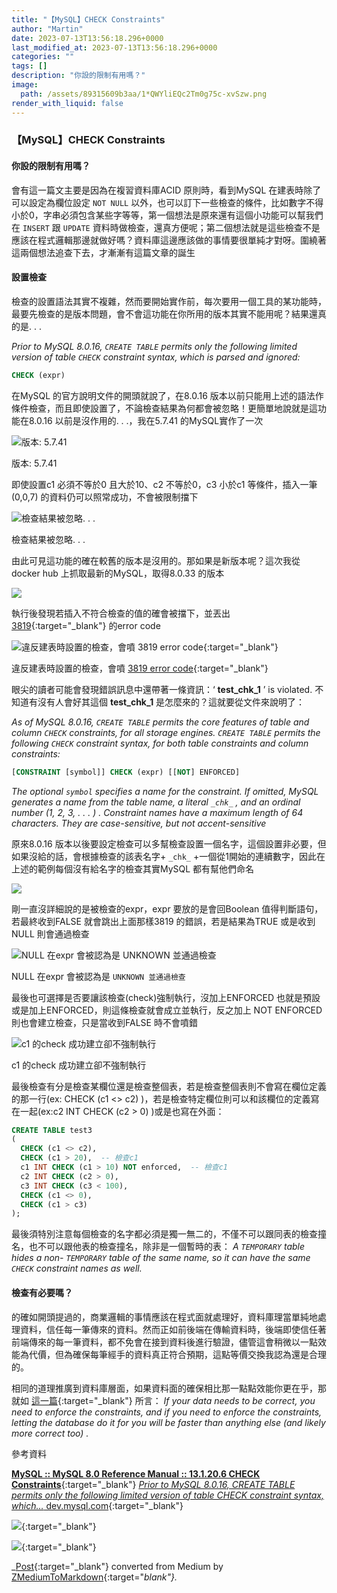 ```yaml
---
title: "【MySQL】CHECK Constraints"
author: "Martin"
date: 2023-07-13T13:56:18.296+0000
last_modified_at: 2023-07-13T13:56:18.296+0000
categories: ""
tags: []
description: "你設的限制有用嗎？"
image:
  path: /assets/89315609b3aa/1*QWYliEQc2Tm0g75c-xvSzw.png
render_with_liquid: false
---
```


### 【MySQL】CHECK Constraints
#### 你設的限制有用嗎？

會有這一篇文主要是因為在複習資料庫ACID 原則時，看到MySQL 在建表時除了可以設定為欄位設定 `NOT NULL` 以外，也可以訂下一些檢查的條件，比如數字不得小於0，字串必須包含某些字等等，第一個想法是原來還有這個小功能可以幫我們在 `INSERT` 跟 `UPDATE` 資料時做檢查，還真方便呢；第二個想法就是這些檢查不是應該在程式邏輯那邊就做好嗎？資料庫這邊應該做的事情要很單純才對呀。圍繞著這兩個想法追查下去，才漸漸有這篇文章的誕生
#### 設置檢查

檢查的設置語法其實不複雜，然而要開始實作前，每次要用一個工具的某功能時，最要先檢查的是版本問題，會不會這功能在你所用的版本其實不能用呢？結果還真的是\. \. \.

_Prior to MySQL 8\.0\.16, `CREATE TABLE` permits only the following limited version of table `CHECK` constraint syntax, which is parsed and ignored:_
```sql
CHECK (expr)
```

在MySQL 的官方說明文件的開頭就說了，在8\.0\.16 版本以前只能用上述的語法作條件檢查，而且即使設置了，不論檢查結果為何都會被忽略！更簡單地說就是這功能在8\.0\.16 以前是沒作用的\. \. \.，我在5\.7\.41 的MySQL實作了一次


![版本: 5\.7\.41](/assets/89315609b3aa/1*QWYliEQc2Tm0g75c-xvSzw.png)

版本: 5\.7\.41

即使設置c1 必須不等於0 且大於10、c2 不等於0，c3 小於c1 等條件，插入一筆\(0,0,7\) 的資料仍可以照常成功，不會被限制擋下


![檢查結果被忽略\. \. \.](/assets/89315609b3aa/1*wiQ0XnIViEb6kQcbwh5ZIw.png)

檢查結果被忽略\. \. \.

由此可見這功能的確在較舊的版本是沒用的。那如果是新版本呢？這次我從docker hub 上抓取最新的MySQL，取得8\.0\.33 的版本


![](/assets/89315609b3aa/1*yVyw7VFDZBrLGaLY89NnHg.png)


執行後發現若插入不符合檢查的值的確會被擋下，並丟出 [3819](https://dev.mysql.com/doc/mysql-errors/8.0/en/server-error-reference.html#error_er_check_constraint_violated){:target="_blank"} 的error code


![違反建表時設置的檢查，會噴 [3819 error code](https://dev.mysql.com/doc/mysql-errors/8.0/en/server-error-reference.html#error_er_check_constraint_violated){:target="_blank"}](/assets/89315609b3aa/1*cDH-XoDprVi7cFRBuL4qqA.png)

違反建表時設置的檢查，會噴 [3819 error code](https://dev.mysql.com/doc/mysql-errors/8.0/en/server-error-reference.html#error_er_check_constraint_violated){:target="_blank"}

眼尖的讀者可能會發現錯誤訊息中還帶著一條資訊：‘ **test\_chk\_1** ’ is violated\. 不知道有沒有人會好其這個 **test\_chk\_1** 是怎麼來的？這就要從文件來說明了：

_As of MySQL 8\.0\.16, `CREATE TABLE` permits the core features of table and column `CHECK` constraints, for all storage engines\. `CREATE TABLE` permits the following `CHECK` constraint syntax, for both table constraints and column constraints:_
```sql
[CONSTRAINT [symbol]] CHECK (expr) [[NOT] ENFORCED]
```

_The optional `symbol` specifies a name for the constraint\. If omitted, MySQL generates a name from the table name, a literal `_chk_` , and an ordinal number \(1, 2, 3, \. \. \. \) \. Constraint names have a maximum length of 64 characters\. They are case\-sensitive, but not accent\-sensitive_

原來8\.0\.16 版本以後要設定檢查可以多幫檢查設置一個名字，這個設置非必要，但如果沒給的話，會根據檢查的該表名字\+ `_chk_` \+一個從1開始的連續數字，因此在上述的範例每個沒有給名字的檢查其實MySQL 都有幫他們命名


![](/assets/89315609b3aa/1*9HKpsegVyH6Vgp5W_j7mNw.png)


剛一直沒詳細說的是被檢查的expr，expr 要放的是會回Boolean 值得判斷語句，若最終收到FALSE 就會跳出上面那樣3819 的錯誤，若是結果為TRUE 或是收到NULL 則會通過檢查


![NULL 在expr 會被認為是 `UNKNOWN 並通過檢查`](/assets/89315609b3aa/1*VN6_ZkWv9TbmvNDV_UHW8g.png)

NULL 在expr 會被認為是 `UNKNOWN 並通過檢查`

最後也可選擇是否要讓該檢查\(check\)強制執行，沒加上ENFORCED 也就是預設或是加上ENFORCED，則這條檢查就會成立並執行，反之加上 NOT ENFORCED 則也會建立檢查，只是當收到FALSE 時不會噴錯


![c1 的check 成功建立卻不強制執行](/assets/89315609b3aa/1*2rU9KSTxw3UKZcvVSMqd8A.png)

c1 的check 成功建立卻不強制執行

最後檢查有分是檢查某欄位還是檢查整個表，若是檢查整個表則不會寫在欄位定義的那一行\(ex: CHECK \(c1 &lt;&gt; c2\) \)，若是檢查特定欄位則可以和該欄位的定義寫在一起\(ex:c2 INT CHECK \(c2 &gt; 0\) \)或是也寫在外面：
```sql
CREATE TABLE test3
(
  CHECK (c1 <> c2),
  CHECK (c1 > 20),  -- 檢查c1
  c1 INT CHECK (c1 > 10) NOT enforced,  -- 檢查c1
  c2 INT CHECK (c2 > 0),
  c3 INT CHECK (c3 < 100),
  CHECK (c1 <> 0),
  CHECK (c1 > c3)
);
```

最後須特別注意每個檢查的名字都必須是獨一無二的，不僅不可以跟同表的檢查撞名，也不可以跟他表的檢查撞名，除非是一個暫時的表： _A `TEMPORARY` table hides a non\- `TEMPORARY` table of the same name, so it can have the same `CHECK` constraint names as well\._
#### 檢查有必要嗎？

的確如開頭提過的，商業邏輯的事情應該在程式面就處理好，資料庫理當單純地處理資料，信任每一筆傳來的資料。然而正如前後端在傳輸資料時，後端即使信任著前端傳來的每一筆資料，都不免會在接到資料後進行驗證，儘管這會稍微以一點效能為代價，但為確保每筆經手的資料真正符合預期，這點等價交換我認為還是合理的。

相同的道理推廣到資料庫層面，如果資料面的確保相比那一點點效能你更在乎，那就如 [這一篇](https://stackoverflow.com/questions/39804036/does-putting-integrity-constraints-decrease-performance){:target="_blank"} 所言：
_If your data needs to be correct, you need to enforce the constraints, and if you need to enforce the constraints, letting the database do it for you will be faster than anything else \(and likely more correct too\) \._

參考資料

[**MySQL :: MySQL 8\.0 Reference Manual :: 13\.1\.20\.6 CHECK Constraints**](https://dev.mysql.com/doc/refman/8.0/en/create-table-check-constraints.html){:target="_blank"} 
[_Prior to MySQL 8\.0\.16, CREATE TABLE permits only the following limited version of table CHECK constraint syntax, which…_ dev\.mysql\.com](https://dev.mysql.com/doc/refman/8.0/en/create-table-check-constraints.html){:target="_blank"}


[![](https://cdn.sstatic.net/Sites/stackoverflow/Img/apple-touch-icon@2.png?v=73d79a89bded)](https://stackoverflow.com/questions/39804036/does-putting-integrity-constraints-decrease-performance){:target="_blank"}



[![](https://www.fooish.com/assets/img/fooish.jpg)](https://www.fooish.com/sql/check-constraint.html){:target="_blank"}




_[Post](https://medium.com/@martin87713/mysql-check-constraints-89315609b3aa){:target="_blank"} converted from Medium by [ZMediumToMarkdown](https://github.com/ZhgChgLi/ZMediumToMarkdown){:target="_blank"}._

